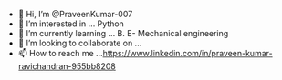 - 👋 Hi, I’m @PraveenKumar-007
- 👀 I’m interested in ... Python 
- 🌱 I’m currently learning ... B. E- Mechanical engineering
- 💞️ I’m looking to collaborate on ...
- 📫 How to reach me ...https://www.linkedin.com/in/praveen-kumar-ravichandran-955bb8208

<!---
PraveenKumar-007/PraveenKumar-007 is a ✨ special ✨ repository because its `README.md` (this file) appears on your GitHub profile.
You can click the Preview link to take a look at your changes.
--->
